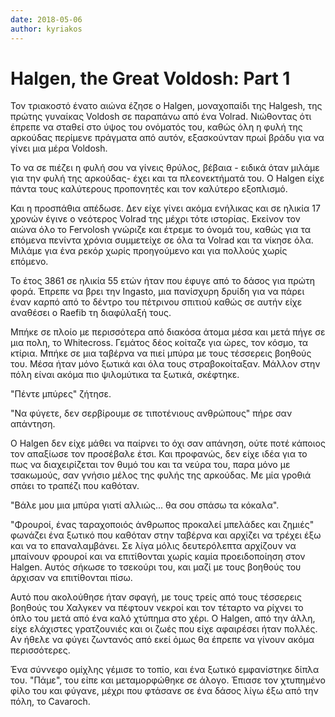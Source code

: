```yaml
---
date: 2018-05-06
author: kyriakos
---
```

# Halgen, the Great Voldosh: Part 1

Τον τριακοστό ένατο αιώνα έζησε ο Halgen, μοναχοπαίδι της Halgesh, της πρώτης
γυναίκας Voldosh σε παραπάνω από ένα Volrad. Νιώθοντας ότι έπρεπε να σταθεί
στο ύψος του ονόματός του, καθώς όλη η φυλή της αρκούδας περίμενε πράγματα από
αυτόν, εξασκούνταν πρωί βράδυ για να γίνει μια μέρα Voldosh.

Το να σε πιέζει η φυλή σου να γίνεις θρύλος, βέβαια - ειδικά όταν μιλάμε για
την φυλή της αρκούδας- έχει και τα πλεονεκτήματά του. Ο Halgen είχε πάντα τους
καλύτερους προπονητές και τον καλύτερο εξοπλισμό.

Και η προσπάθια απέδωσε. Δεν είχε γίνει ακόμα ενήλικας και σε ηλικία 17 χρονών
έγινε ο νεότερος Volrad της μέχρι τότε ιστορίας. Εκείνον τον αιώνα όλο το
Fervolosh γνώριζε και έτρεμε το όνομά του, καθώς για τα επόμενα πενίντα χρόνια
συμμετείχε σε όλα τα Volrad και τα νίκησε όλα. Μιλάμε για ένα ρεκόρ χωρίς
προηγούμενο και για πολλούς χωρίς επόμενο.

Το έτος 3861 σε ηλικία 55 ετών ήταν που έφυγε από το δάσος για πρώτη φορά.
Έπρεπε να βρει την Ingasto, μια πανίσχυρη δρυίδη για να πάρει έναν καρπό από
το δέντρο του πέτρινου σπιτιού καθώς σε αυτήν είχε αναθέσει ο Raefib τη
διαφύλαξή τους.

Μπήκε σε πλοίο με περισσότερα από διακόσα άτομα μέσα και μετά πήγε σε μια
πολη, το Whitecross. Γεμάτος δέος κοίταζε για ώρες, τον κόσμο, τα κτίρια.
Μπήκε σε μια ταβέρνα να πιεί μπύρα με τους τέσσερεις βοηθούς του. Μέσα ήταν
μόνο ξωτικά και όλα τους στραβοκοίταξαν. Μάλλον στην πόλη είναι ακόμα πιο
ψιλομύτικα τα ξωτικά, σκέφτηκε.

"Πέντε μπύρες" ζήτησε.

"Να φύγετε, δεν σερβίρουμε σε τιποτένιους ανθρώπους" πήρε σαν απάντηση.

Ο Halgen δεν είχε μάθει να παίρνει το όχι σαν απάνηση, ούτε ποτέ κάποιος τον
απαξίωσε τον προσέβαλε έτσι. Και προφανώς, δεν είχε ιδέα για το πως να
διαχειρίζεται τον θυμό του και τα νεύρα του, παρα μόνο με τσακωμούς, σαν
γνήσιο μέλος της φυλής της αρκούδας. Με μία γροθιά σπάει το τραπέζι που
καθόταν.

"Βάλε μου μια μπύρα γιατί αλλιώς... θα σου σπάσω τα κόκαλα".

"Φρουροί, ένας ταραχοποιός άνθρωπος προκαλεί μπελάδες και ζημιές" φωνάζει ένα
ξωτικό που καθόταν στην ταβέρνα και αρχίζει να τρέχει έξω και να το
επαναλαμβάνει. Σε λίγα μόλις δευτερόλεπτα αρχίζουν να μπαίνουν φρουροί και να
επιτίθονται χωρίς καμία προειδοποίηση στον Halgen. Αυτός σήκωσε το τσεκούρι
του, και μαζί με τους βοηθούς του άρχισαν να επιτίθονται πίσω.

Αυτό που ακολούθησε ήταν σφαγή, με τους τρείς από τους τέσσερεις βοηθούς του
Χαλγκεν να πέφτουν νεκροί και τον τέταρτο να ρίχνει το όπλο του μετά από ένα
καλό χτύπημα στο χέρι. Ο Halgen, από την άλλη, είχε ελάχιστες γρατζουνιές και
οι ζωές που είχε αφαιρέσει ήταν πολλές. Aν ήθελε να φύγει ζωντανός από εκεί
όμως θα έπρεπε να γίνουν ακόμα περισσότερες.

Ένα σύννεφο ομίχλης γέμισε το τοπίο, και ένα ξωτικό εμφανίστηκε δίπλα του.
"Πάμε", του είπε και μεταμορφώθηκε σε άλογο. Έπιασε τον χτυπημένο φίλο του και
φύγανε, μέχρι που φτάσανε σε ένα δάσος λίγω έξω από την πόλη, το Cavaroch.

